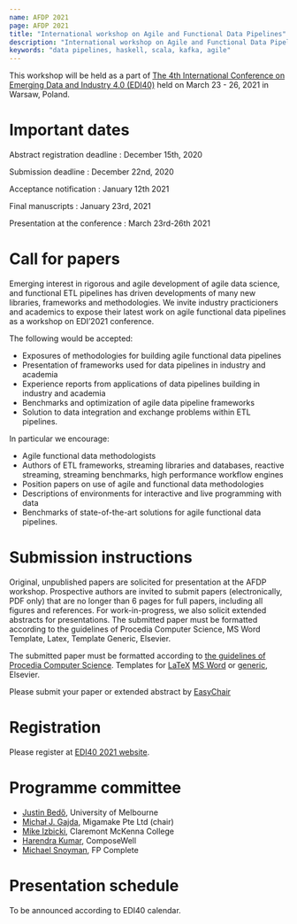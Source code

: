 ```yaml
---
name: AFDP 2021
page: AFDP 2021
title: "International workshop on Agile and Functional Data Pipelines"
description: "International workshop on Agile and Functional Data Pipelines"
keywords: "data pipelines, haskell, scala, kafka, agile"
---
```


<link rel="shortcut icon" type="image/png" href="/assets/favicon.png">

This workshop will be held as a part of [The 4th International Conference on Emerging Data and Industry 4.0 (EDI40)](http://cs-conferences.acadiau.ca/EDI40-21/) held on March 23 - 26, 2021 in Warsaw, Poland.

# Important dates

Abstract registration deadline
  : December 15th, 2020

Submission deadline
  : December 22nd, 2020

Acceptance notification
  : January 12th 2021

Final manuscripts
  : January 23rd, 2021

Presentation at the conference
  : March 23rd-26th 2021

# Call for papers

Emerging interest in rigorous and agile development of agile data science, and functional ETL pipelines has driven developments of many new libraries, frameworks and methodologies.
We invite industry practicioners and academics to expose their latest work on agile functional data pipelines as a workshop on EDI’2021 conference.

The following would be accepted:
* Exposures of methodologies for building agile functional data pipelines
* Presentation of frameworks used for data pipelines in industry and academia
* Experience reports from applications of data pipelines building in industry and academia
* Benchmarks and optimization of agile data pipeline frameworks
* Solution to data integration and exchange problems within ETL pipelines.

In particular we encourage:
* Agile functional data methodologists
* Authors of ETL frameworks, streaming libraries and databases, reactive streaming, streaming benchmarks, high performance workflow engines
* Position papers on use of agile and functional data methodologies
* Descriptions of environments for interactive and live programming with data
* Benchmarks of state-of-the-art solutions for agile functional data pipelines.

# Submission instructions

Original, unpublished papers are solicited for presentation at the AFDP workshop. Prospective authors are invited to submit papers (electronically, PDF only) that are no longer than 6 pages for full papers, including all figures and references. For work-in-progress, we also solicit extended abstracts for presentations.
The submitted paper must be formatted according to the guidelines of Procedia Computer Science, MS Word Template, Latex, Template Generic, Elsevier.

The submitted paper must be formatted according to [the guidelines of Procedia Computer Science](http://www.elsevier.com/journals/procedia-computer-science/1877-0509/guide-for-authors/). Templates for [LaTeX](http://cs-conferences.acadiau.ca/EDI40-20/templates/EDI40_PROCS_Template.zip) [MS Word](http://cs-conferences.acadiau.ca/EDI40-20/templates/EDI40_PROCS_Template.doc) or [generic](http://cs-conferences.acadiau.ca/EDI40-20/templates/EDI40-Template-Generic.pdf), Elsevier.

Please submit your paper or extended abstract by [EasyChair](https://easychair.org/my/conference?conf=afdp2021#)

# Registration

Please register at [EDI40 2021 website](http://cs-conferences.acadiau.ca/EDI40-21/).

# Programme committee

* [Justin Bedő](https://cua0.org), University of Melbourne
* [Michał J. Gajda](https://migamake.com), Migamake Pte Ltd (chair)
* [Mike Izbicki](https://izbicki.me/), Claremont McKenna College
* [Harendra Kumar](https://twitter.com/hk_hooda), ComposeWell
* [Michael Snoyman](https://www.snoyman.com), FP Complete

# Presentation schedule

To be announced according to EDI40 calendar.

